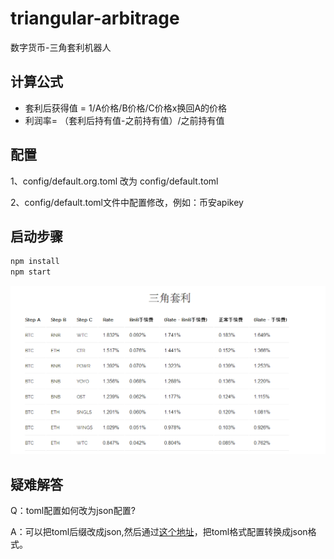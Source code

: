 # triangular-arbitrage
数字货币-三角套利机器人

## 计算公式 
- 套利后获得值 = 1/A价格/B价格/C价格x换回A的价格
- 利润率= （套利后持有值-之前持有值）/之前持有值

## 配置
1、config/default.org.toml 改为 config/default.toml

2、config/default.toml文件中配置修改，例如：币安apikey

## 启动步骤

```js
npm install
npm start
```


<p align="center"><img src="assets/index.png"></p>

## 疑难解答

Q：toml配置如何改为json配置?

A：可以把toml后缀改成json,然后通过[这个地址](https://toml-to-json.matiaskorhonen.fi/)，把toml格式配置转换成json格式。
